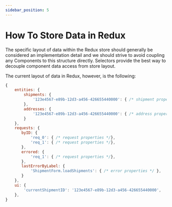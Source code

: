 ```yaml
---
sidebar_position: 5
---
```


# How To Store Data in Redux

The specific layout of data within the Redux store should generally be considered an implementation detail and we should strive to avoid coupling any Components to this structure directly. Selectors provide the best way to decouple component data access from store layout.

The current layout of data in Redux, however, is the following:

```javascript
{
    entities: {
        shipments: {
            '123e4567-e89b-12d3-a456-426655440000': { /* shipment properties */ },
        },
        addresses: {
            '123e4567-e89b-12d3-a456-426655440000': { /* address properties */ },
        }
    },
    requests: {
       byID: {
           'req_0': { /* request properties */},
           'req_1': { /* request properties */},
       },
       errored: {
           'req_1': { /* request properties */},
       },
       lastErrorByLabel: {
           'ShipmentForm.loadShipments': { /* error properties */ },
       }
    },
    ui: {
        'currentShipmentID': '123e4567-e89b-12d3-a456-426655440000',
    },
}
```
